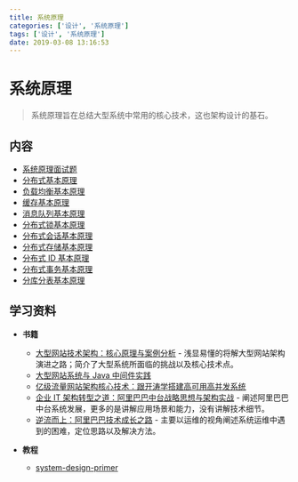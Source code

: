 ```yaml
---
title: 系统原理
categories: ['设计', '系统原理']
tags: ['设计', '系统原理']
date: 2019-03-08 13:16:53
---
```


# 系统原理

> 系统原理旨在总结大型系统中常用的核心技术，这也架构设计的基石。

## 内容

- [系统原理面试题](system-theory-interview.md)
- [分布式基本原理](distributed-base-theory.md)
- [负载均衡基本原理](load-balance-theory.md)
- [缓存基本原理](cache-theory.md)
- [消息队列基本原理](mq-theory.md)
- [分布式锁基本原理](distributed-lock-theory.md)
- [分布式会话基本原理](distributed-session-theory.md)
- [分布式存储基本原理](distributed-storage-theory.md)
- [分布式 ID 基本原理](distributed-id-theory.md)
- [分布式事务基本原理](distributed-transaction-theory.md)
- [分库分表基本原理](sharding-theory.md)

## 学习资料

- **书籍**
  - [大型网站技术架构：核心原理与案例分析](https://item.jd.com/11322972.html) - 浅显易懂的将解大型网站架构演进之路；简介了大型系统所面临的挑战以及核心技术点。
  - [大型网站系统与 Java 中间件实践](https://item.jd.com/11449803.html)
  - [亿级流量网站架构核心技术：跟开涛学搭建高可用高并发系统](https://item.jd.com/12153914.html)
  - [企业 IT 架构转型之道：阿里巴巴中台战略思想与架构实战](https://item.jd.com/12176278.html) - 阐述阿里巴巴中台系统发展，更多的是讲解应用场景和能力，没有讲解技术细节。
  - [逆流而上：阿里巴巴技术成长之路](https://item.jd.com/12238227.html) - 主要以运维的视角阐述系统运维中遇到的困难，定位思路以及解决方法。

- **教程**
  - [system-design-primer](https://github.com/donnemartin/system-design-primer/blob/master/README-zh-Hans.md)
